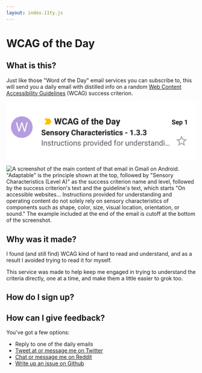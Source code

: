 ```yaml
---
layout: index.11ty.js
---
```


# WCAG of the Day

## What is this?

Just like those "Word of the Day" email services you can subscribe to, this will send you a daily email with distilled info on a random [Web Content Accessibility Guidelines](https://www.w3.org/WAI/standards-guidelines/wcag/) (WCAG) success criterion.

![Preview of one of the emails in Gmail on Android. Sender is "WCAG of the Day", subject is "Sensory Characteristics - 1.3.3", and the preview text is the beginning of the success criterion's text, reading "Instructions provided for understanding..."](images/mobileEmailPreview.png)

![A screenshot of the main content of that email in Gmail on Android. "Adaptable" is the principle shown at the top, followed by "Sensory Characteristics (Level A)" as the success criterion name and level, followed by the success criterion's text and the guideline's text, which starts "On accessible websites... Instructions provided for understanding and operating content do not solely rely on sensory characteristics of components such as shape, color, size, visual location, orientation, or sound." The example included at the end of the email is cutoff at the bottom of the screenshot.](images/mobileEmailContent.png)

## Why was it made?

I found (and still find) WCAG kind of hard to read and understand, and as a result I avoided trying to read it for myself.

This service was made to help keep me engaged in trying to understand the criteria directly, one at a time, and make them a little easier to grok too.

## How do I sign up?

## How can I give feedback?

You've got a few options:

- Reply to one of the daily emails
- [Tweet at or message me on Twitter](https://twitter.com/__grunet)
- [Chat or message me on Reddit](https://www.reddit.com/user/__grunet)
- [Write up an issue on Github](https://github.com/Grunet/digestible-wcag)
